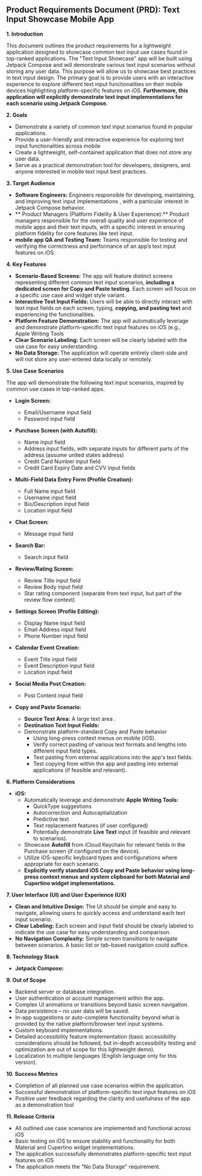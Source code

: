 ## Product Requirements Document (PRD): Text Input Showcase Mobile App

**1. Introduction**

This document outlines the product requirements for a lightweight application designed to showcase common text input use cases found in top-ranked applications. The "Text Input Showcase" app will be built using Jetpack Compose and will demonstrate various text input scenarios without storing any user data.   This purpose will allow us to showcase best practices in text input design. The primary goal is to provide users with an interactive experience to explore different text input functionalities on their mobile devices highlighting platform-specific features on iOS.  **Furthermore, this application will explicitly demonstrate text input implementations for each scenario using Jetpack Compose.**

**2. Goals**

*   Demonstrate a variety of common text input scenarios found in popular applications.
*   Provide a user-friendly and interactive experience for exploring text input functionalities across mobile
*   Create a lightweight, self-contained application that does not store any user data.
*   Serve as a practical demonstration tool for developers, designers, and anyone interested in mobile text input best practices.

**3. Target Audience**

*   **Software Engineers:**  Engineers responsible for developing, maintaining, and improving text input implementations , with a particular interest in Jetpack Compose behavior.
*   ** Product Managers (Platform Fidelity & User Experience):** Product managers responsible for the overall quality and user experience of mobile apps and their text inputs, with a specific interest in ensuring platform fidelity for core features like text input.
*   **mobile app QA and Testing Team:** Teams responsible for testing and verifying the correctness and performance of an app’s text input features on iOS.

**4. Key Features**

*   **Scenario-Based Screens:** The app will feature distinct screens representing different common text input scenarios, **including a dedicated screen for Copy and Paste testing.**  Each screen will focus on a specific use case and widget style variant.
*   **Interactive Text Input Fields:** Users will be able to directly interact with text input fields on each screen, typing, **copying, and pasting text** and experiencing the functionalities.
*   **Platform Feature Demonstration:** The app will automatically leverage and demonstrate platform-specific text input features on iOS (e.g., Apple Writing Tools
*   **Clear Scenario Labeling:** Each screen will be clearly labeled with the use case for easy understanding.
*   **No Data Storage:** The application will operate entirely client-side and will not store any user-entered data locally or remotely.

**5. Use Case Scenarios**

The app will demonstrate the following text input scenarios, inspired by common use cases in top-ranked apps. 

*   **Login Screen:**
    *   Email/Username input field 
    *   Password input field 

*   **Purchase Screen (with Autofill):**
    *   Name input field 
    *   Address input fields, with separate inputs for different parts of the address (assume united states address)
    *   Credit Card Number input field
    *   Credit Card Expiry Date and CVV input fields

*   **Multi-Field Data Entry Form (Profile Creation):**
    *   Full Name input field 
    *   Username input field
    *   Bio/Description input field
    *   Location input field 

*   **Chat Screen:**
    *   Message input field 

*   **Search Bar:**
    *   Search input field 

*   **Review/Rating Screen:**
    *   Review Title input field
    *   Review Body input field
    *   Star rating component (separate from text input, but part of the review flow context)

*   **Settings Screen (Profile Editing):**
    *   Display Name input field 
    *   Email Address input field
    *   Phone Number input field

*   **Calendar Event Creation:**
    *   Event Title input field
    *   Event Description input field
    *   Location input field

*   **Social Media Post Creation:**
    *   Post Content input field 

*   **Copy and Paste Scenario:**
    *   **Source Text Area:** A large text area .
    *   **Destination Text Input Fields:**  
    *   Demonstrate platform-standard Copy and Paste behavior
        *   Using long-press context menus on mobile (iOS).
        *   Verify correct pasting of various text formats and lengths into different input field types.
        *   Test pasting from external applications into the app's text fields.
        *   Test copying from within the app and pasting into external applications (if feasible and relevant).

**6. Platform Considerations**

*   **iOS:**
    *   Automatically leverage and demonstrate **Apple Writing Tools:**
        *   QuickType suggestions
        *   Autocorrection and Autocaptialization
        *   Predictive text
        *   Text replacement features (if user configured)
        *   Potentially demonstrate **Live Text** input (if feasible and relevant to scenarios).
    *   Showcase **Autofill** from iCloud Keychain for relevant fields in the Purchase screen (if configured on the device).
    *   Utilize iOS-specific keyboard types and configurations where appropriate for each scenario.
    *   **Explicitly verify standard iOS Copy and Paste behavior using long-press context menus and system clipboard for both Material and Cupertino widget implementations.**


**7. User Interface (UI) and User Experience (UX)**

*   **Clean and Intuitive Design:** The UI should be simple and easy to navigate, allowing users to quickly access and understand each text input scenario.
*   **Clear Labeling:** Each screen and input field should be clearly labeled to indicate the use case for easy understanding and comparison.
*   **No Navigation Complexity:** Simple screen transitions to navigate between scenarios. A basic list or tab-based navigation could suffice.

**8. Technology Stack**

*   **Jetpack Compose:** 

**9. Out of Scope**

*   Backend server or database integration.
*   User authentication or account management within the app.
*   Complex UI animations or transitions beyond basic screen navigation.
*   Data persistence – no user data will be saved.
*   In-app suggestions or auto-complete functionality beyond what is provided by the native platform/browser text input systems.
*   Custom keyboard implementations.
*   Detailed accessibility feature implementation (basic accessibility considerations should be followed, but in-depth accessibility testing and optimization are out of scope for this lightweight demo).
*   Localization to multiple languages (English language only for this version).

**10. Success Metrics**

*   Completion of all planned use case scenarios within the application.
*   Successful demonstration of platform-specific text input features on iOS
*   Positive user feedback regarding the clarity and usefulness of the app as a demonstration tool 

**11. Release Criteria**

*   All outlined use case scenarios are implemented and functional across iOS
*   Basic testing on iOS to ensure stability and functionality for both Material and Cupertino widget implementations.
*   The application successfully demonstrates platform-specific text input features on iOS 
*   The application meets the "No Data Storage" requirement.
